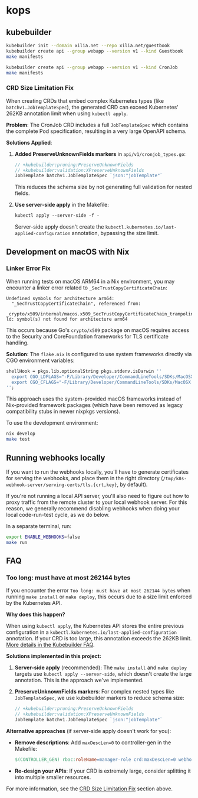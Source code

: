 # kops

## kubebuilder

```sh
kubebuilder init --domain xilia.net --repo xilia.net/guestbook
kubebuilder create api --group webapp --version v1 --kind Guestbook
make manifests

kubebuilder create api --group webapp --version v1 --kind CronJob
make manifests
```

### CRD Size Limitation Fix

When creating CRDs that embed complex Kubernetes types (like `batchv1.JobTemplateSpec`), the generated CRD can exceed Kubernetes' 262KB annotation limit when using `kubectl apply`. 

**Problem**: The CronJob CRD includes a full `JobTemplateSpec` which contains the complete Pod specification, resulting in a very large OpenAPI schema.

**Solutions Applied**:

1. **Added PreserveUnknownFields markers** in `api/v1/cronjob_types.go`:
   ```go
   // +kubebuilder:pruning:PreserveUnknownFields
   // +kubebuilder:validation:XPreserveUnknownFields
   JobTemplate batchv1.JobTemplateSpec `json:"jobTemplate"`
   ```
   This reduces the schema size by not generating full validation for nested fields.

2. **Use server-side apply** in the Makefile:
   ```makefile
   kubectl apply --server-side -f -
   ```
   Server-side apply doesn't create the `kubectl.kubernetes.io/last-applied-configuration` annotation, bypassing the size limit.

## Development on macOS with Nix

### Linker Error Fix

When running tests on macOS ARM64 in a Nix environment, you may encounter a linker error related to `_SecTrustCopyCertificateChain`:

```
Undefined symbols for architecture arm64:
  "_SecTrustCopyCertificateChain", referenced from:
      _crypto/x509/internal/macos.x509_SecTrustCopyCertificateChain_trampoline.abi0
ld: symbol(s) not found for architecture arm64
```

This occurs because Go's `crypto/x509` package on macOS requires access to the Security and CoreFoundation frameworks for TLS certificate handling.

**Solution**: The `flake.nix` is configured to use system frameworks directly via CGO environment variables:

```nix
shellHook = pkgs.lib.optionalString pkgs.stdenv.isDarwin ''
  export CGO_LDFLAGS="-F/Library/Developer/CommandLineTools/SDKs/MacOSX.sdk/System/Library/Frameworks -framework CoreFoundation -framework Security"
  export CGO_CFLAGS="-F/Library/Developer/CommandLineTools/SDKs/MacOSX.sdk/System/Library/Frameworks"
'';
```

This approach uses the system-provided macOS frameworks instead of Nix-provided framework packages (which have been removed as legacy compatibility stubs in newer nixpkgs versions).

To use the development environment:

```sh
nix develop
make test
```

## Running webhooks locally

If you want to run the webhooks locally, you'll have to generate certificates for serving the webhooks, and place them in the right directory (`/tmp/k8s-webhook-server/serving-certs/tls.{crt,key}`, by default).

If you're not running a local API server, you'll also need to figure out how to proxy traffic from the remote cluster to your local webhook server. For this reason, we generally recommend disabling webhooks when doing your local code-run-test cycle, as we do below.

In a separate terminal, run:

```sh
export ENABLE_WEBHOOKS=false
make run
```

## FAQ

### Too long: must have at most 262144 bytes

If you encounter the error `Too long: must have at most 262144 bytes` when running `make install` or `make deploy`, this occurs due to a size limit enforced by the Kubernetes API.

**Why does this happen?**

When using `kubectl apply`, the Kubernetes API stores the entire previous configuration in a `kubectl.kubernetes.io/last-applied-configuration` annotation. If your CRD is too large, this annotation exceeds the 262KB limit. [More details in the Kubebuilder FAQ](https://book.kubebuilder.io/faq#the-error-too-long-must-have-at-most-262144-bytes-is-faced-when-i-run-make-install-to-apply-the-crd-manifests-how-to-solve-it-why-this-error-is-faced).

**Solutions implemented in this project:**

1. **Server-side apply** (recommended): The `make install` and `make deploy` targets use `kubectl apply --server-side`, which doesn't create the large annotation. This is the approach we've implemented.

2. **PreserveUnknownFields markers**: For complex nested types like `JobTemplateSpec`, we use kubebuilder markers to reduce schema size:
   ```go
   // +kubebuilder:pruning:PreserveUnknownFields
   // +kubebuilder:validation:XPreserveUnknownFields
   JobTemplate batchv1.JobTemplateSpec `json:"jobTemplate"`
   ```

**Alternative approaches** (if server-side apply doesn't work for you):

- **Remove descriptions**: Add `maxDescLen=0` to controller-gen in the Makefile:
  ```makefile
  $(CONTROLLER_GEN) rbac:roleName=manager-role crd:maxDescLen=0 webhook paths="./..." output:crd:artifacts:config=config/crd/bases
  ```

- **Re-design your APIs**: If your CRD is extremely large, consider splitting it into multiple smaller resources.

For more information, see the [CRD Size Limitation Fix](#crd-size-limitation-fix) section above.

